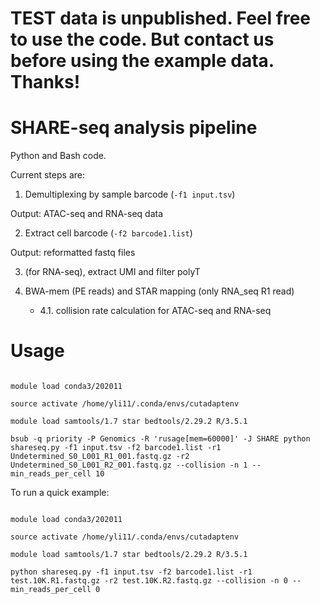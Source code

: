 # TEST data is unpublished. Feel free to use the code. But contact us before using the example data. Thanks!

# SHARE-seq analysis pipeline

Python and Bash code. 


Current steps are:

1. Demultiplexing by sample barcode (`-f1 input.tsv`)

Output: ATAC-seq and RNA-seq data

2. Extract cell barcode (`-f2 barcode1.list`)

Output: reformatted fastq files

3. (for RNA-seq), extract UMI and filter polyT

4. BWA-mem (PE reads) and STAR mapping (only RNA_seq R1 read)

	 - 4.1. collision rate calculation for ATAC-seq and RNA-seq


# Usage

```

module load conda3/202011

source activate /home/yli11/.conda/envs/cutadaptenv

module load samtools/1.7 star bedtools/2.29.2 R/3.5.1

bsub -q priority -P Genomics -R 'rusage[mem=60000]' -J SHARE python shareseq.py -f1 input.tsv -f2 barcode1.list -r1 Undetermined_S0_L001_R1_001.fastq.gz -r2 Undetermined_S0_L001_R2_001.fastq.gz --collision -n 1 --min_reads_per_cell 10

```

To run a quick example:

```

module load conda3/202011

source activate /home/yli11/.conda/envs/cutadaptenv

module load samtools/1.7 star bedtools/2.29.2 R/3.5.1

python shareseq.py -f1 input.tsv -f2 barcode1.list -r1 test.10K.R1.fastq.gz -r2 test.10K.R2.fastq.gz --collision -n 0 --min_reads_per_cell 0
```

